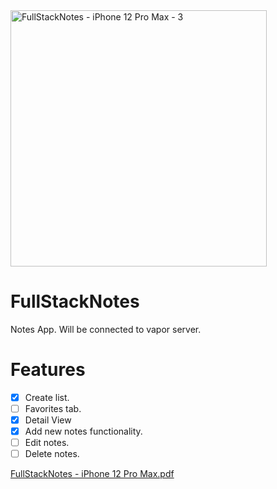 <img width="410" alt="FullStackNotes - iPhone 12 Pro Max - 3" src="https://user-images.githubusercontent.com/63927113/132594417-390fae6b-4bf8-418e-8dce-4c0ccfe182d3.png">

# FullStackNotes

Notes App. Will be connected to vapor server. 

# Features

- [x] Create list.
- [ ] Favorites tab.
- [x] Detail View
- [x] Add new notes functionality.
- [ ] Edit notes.
- [ ] Delete notes.

[FullStackNotes - iPhone 12 Pro Max.pdf](https://github.com/SwiftSergio/FullStackNotes/files/7132123/FullStackNotes.-.iPhone.12.Pro.Max.pdf)
